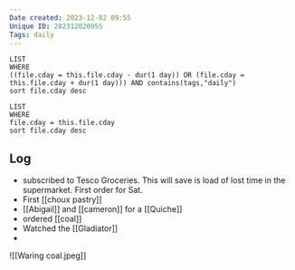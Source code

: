 ```yaml
---
Date created: 2023-12-02 09:55
Unique ID: 202312020955
Tags: daily
---
```

``` dataview
LIST
WHERE 
((file.cday = this.file.cday - dur(1 day)) OR (file.cday = this.file.cday + dur(1 day))) AND contains(tags,"daily")
sort file.cday desc
```
``` dataview
LIST
WHERE 
file.cday = this.file.cday
sort file.cday desc
```
## Log
- subscribed to Tesco Groceries. This will save is load of lost time in the supermarket. First order for Sat. 
- First [[choux pastry]]
- [[Abigail]] and [[cameron]] for a [[Quiche]]
- ordered [[coal]]
- Watched the [[Gladiator]]
- 
![[Waring coal.jpeg]]